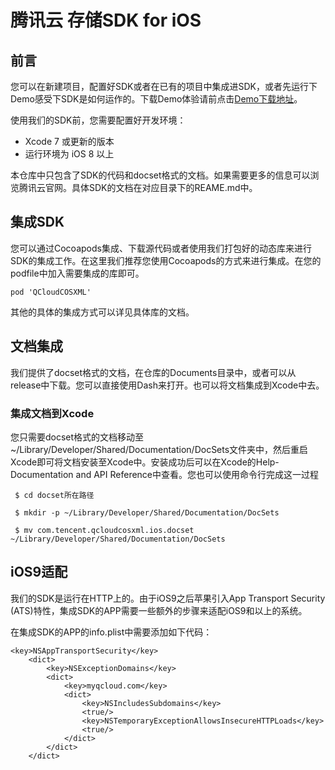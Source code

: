 # 腾讯云 存储SDK for iOS

## 前言  
您可以在新建项目，配置好SDK或者在已有的项目中集成进SDK，或者先运行下Demo感受下SDK是如何运作的。下载Demo体验请前点击[Demo下载地址](https://github.com/tencentyun/qcloud-sdk-ios-samples.git)。  

使用我们的SDK前，您需要配置好开发环境：  
- Xcode 7 或更新的版本
- 运行环境为 iOS 8 以上       

本仓库中只包含了SDK的代码和docset格式的文档。如果需要更多的信息可以浏览腾讯云官网。具体SDK的文档在对应目录下的REAME.md中。

## 集成SDK
您可以通过Cocoapods集成、下载源代码或者使用我们打包好的动态库来进行SDK的集成工作。在这里我们推荐您使用Cocoapods的方式来进行集成。在您的podfile中加入需要集成的库即可。
```
pod 'QCloudCOSXML'
```    
其他的具体的集成方式可以详见具体库的文档。

## 文档集成
我们提供了docset格式的文档，在仓库的Documents目录中，或者可以从release中下载。您可以直接使用Dash来打开。也可以将文档集成到Xcode中去。
### 集成文档到Xcode
您只需要docset格式的文档移动至 ~/Library/Developer/Shared/Documentation/DocSets文件夹中，然后重启Xcode即可将文档安装至Xcode中。安装成功后可以在Xcode的Help-Documentation and API Reference中查看。您也可以使用命令行完成这一过程
```
 $ cd docset所在路径
```
```
 $ mkdir -p ~/Library/Developer/Shared/Documentation/DocSets
```
```
 $ mv com.tencent.qcloudcosxml.ios.docset ~/Library/Developer/Shared/Documentation/DocSets
```

## iOS9适配
我们的SDK是运行在HTTP上的。由于iOS9之后苹果引入App Transport Security (ATS)特性，集成SDK的APP需要一些额外的步骤来适配iOS9和以上的系统。   

在集成SDK的APP的info.plist中需要添加如下代码：
```
<key>NSAppTransportSecurity</key>
	<dict>
		<key>NSExceptionDomains</key>
		<dict>
			<key>myqcloud.com</key>
			<dict>
				<key>NSIncludesSubdomains</key>
				<true/>
				<key>NSTemporaryExceptionAllowsInsecureHTTPLoads</key>
				<true/>
			</dict>
		</dict>
	</dict>
```
